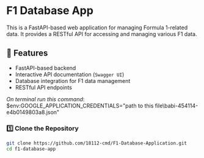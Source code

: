 # F1 Database App

This is a FastAPI-based web application for managing Formula 1-related data. It provides a RESTful API for accessing and managing various F1 data.

## 🚀 Features
- FastAPI-based backend
- Interactive API documentation (`Swagger UI`)
- Database integration for F1 data management
- RESTful API endpoints

*On terminal run this command*: $env:GOOGLE_APPLICATION_CREDENTIALS="path to this file\babi-454114-e4b0149803a8.json"

### 1️⃣ **Clone the Repository**
```sh
git clone https://github.com/18112-cmd/F1-Database-Application.git
cd f1-database-app

